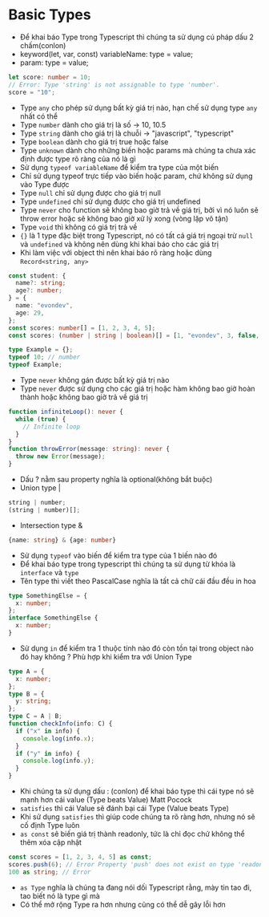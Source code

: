 # Basic Types

- Để khai báo Type trong Typescript thì chúng ta sử dụng cú pháp dấu 2 chấm(conlon)
- keyword(let, var, const) variableName: type = value;
- param: type = value;

```typescript
let score: number = 10;
// Error: Type 'string' is not assignable to type 'number'.
score = "10";
```

- Type `any` cho phép sử dụng bất kỳ giá trị nào, hạn chế sử dụng type `any` nhất có thể
- Type `number` dành cho giá trị là số -> 10, 10.5
- Type `string` dành cho giá trị là chuỗi -> "javascript", "typescript"
- Type `boolean` dành cho giá trị true hoặc false
- Type `unknown` dành cho những biến hoặc params mà chúng ta chưa xác định được type rõ ràng của nó là gì
- Sử dụng `typeof variableName` để kiểm tra type của một biến
- Chỉ sử dụng typeof trực tiếp vào biến hoặc param, chứ không sử dụng vào Type được
- Type `null` chỉ sử dụng được cho giá trị null
- Type `undefined` chỉ sử dụng được cho giá trị undefined
- Type `never` cho function sẽ không bao giờ trả về giá trị, bởi vì nó luôn sẽ throw error hoặc sẽ không bao giờ xử lý xong (vòng lặp vô tận)
- Type `void` thì không có giá trị trả về
- `{}` là 1 type đặc biệt trong Typescript, nó có tất cả giá trị ngoại trừ `null` và `undefined` và không nên dùng khi khai báo cho các giá trị
- Khi làm việc với object thì nên khai báo rõ ràng hoặc dùng `Record<string, any>`

```typescript
const student: {
  name?: string;
  age?: number;
} = {
  name: "evondev",
  age: 29,
};
const scores: number[] = [1, 2, 3, 4, 5];
const scores: (number | string | boolean)[] = [1, "evondev", 3, false, 5];
```

```typescript
type Example = {};
typeof 10; // number
typeof Example;
```

- Type `never` không gán được bất kỳ giá trị nào
- Type `never` được sử dụng cho các giá trị hoặc hàm không bao giờ hoàn thành hoặc không bao giờ trả về giá trị

```typescript
function infiniteLoop(): never {
  while (true) {
    // Infinite loop
  }
}
function throwError(message: string): never {
  throw new Error(message);
}
```

- Dấu ? nằm sau property nghĩa là optional(không bắt buộc)
- Union type |

```typescript
string | number;
(string | number)[];
```

- Intersection type &

```typescript
{name: string} & {age: number}
```

- Sử dụng `typeof` vào biến để kiểm tra type của 1 biến nào đó
- Để khai báo type trong typescript thì chúng ta sử dụng từ khóa là `interface` và `type`
- Tên type thì viết theo PascalCase nghĩa là tất cả chữ cái đầu đều in hoa

```typescript
type SomethingElse = {
  x: number;
};
interface SomethingElse {
  x: number;
}
```

- Sử dụng `in` để kiểm tra 1 thuộc tính nào đó còn tồn tại trong object nào đó hay không ? Phù hợp khi kiểm tra với Union Type

```typescript
type A = {
  x: number;
};
type B = {
  y: string;
};
type C = A | B;
function checkInfo(info: C) {
  if ("x" in info) {
    console.log(info.x);
  }
  if ("y" in info) {
    console.log(info.y);
  }
}
```

- Khi chúng ta sử dụng dấu : (conlon) để khai báo type thì cái type nó sẽ mạnh hơn cái value (Type beats Value) Matt Pocock
- `satisfies` thì cái Value sẽ đánh bại cái Type (Value beats Type)
- Khi sử dụng `satisfies` thì giúp code chúng ta rõ ràng hơn, nhưng nó sẽ cố định Type luôn
- `as const` sẽ biến giá trị thành readonly, tức là chỉ đọc chứ không thể thêm xóa cập nhật

```typescript
const scores = [1, 2, 3, 4, 5] as const;
scores.push(6); // Error Property 'push' does not exist on type 'readonly [1, 2, 3, 4, 5]'
100 as string; // Error
```

- `as Type` nghĩa là chúng ta đang nói dối Typescript rằng, mày tin tao đi, tao biết nó là type gì mà
- Có thể mở rộng Type ra hơn nhưng cũng có thể dễ gây lỗi hơn
